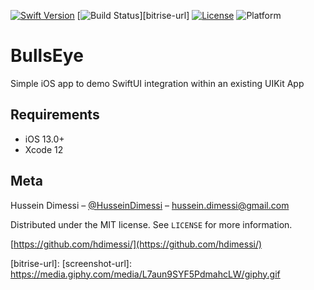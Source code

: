 [![Swift Version][swift-image]][swift-url]
[![Build Status][bitrise-image]][bitrise-url]
[![License][license-image]][license-url]
![Platform](https://img.shields.io/cocoapods/p/LFAlertController.svg?style=flat)

# BullsEye
Simple iOS app to demo SwiftUI integration within an existing UIKit App

## Requirements

- iOS 13.0+
- Xcode 12

## Meta

Hussein Dimessi – [@HusseinDimessi](https://twitter.com/HusseinDimessi) – hussein.dimessi@gmail.com

Distributed under the MIT license. See ``LICENSE`` for more information.

[https://github.com/hdimessi/](https://github.com/hdimessi/)

[swift-image]:https://img.shields.io/badge/swift-5.0-orange.svg
[swift-url]: https://swift.org/
[license-image]: https://img.shields.io/badge/License-MIT-blue.svg
[license-url]: LICENSE.md
[bitrise-image]: https://app.bitrise.io/app/c7a233f4fa064b45/status.svg?token=
[bitrise-url]: 
[screenshot-url]: https://media.giphy.com/media/L7aun9SYF5PdmahcLW/giphy.gif
